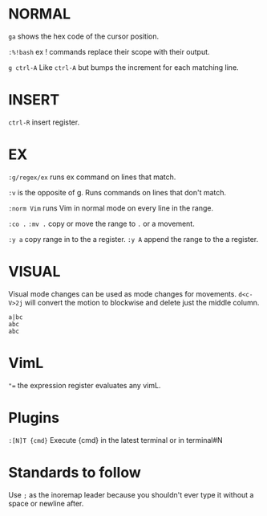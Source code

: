 # NORMAL
`ga` shows the hex code of the cursor position.

`:%!bash` ex ! commands replace their scope with their output.

`g ctrl-A` Like `ctrl-A` but bumps the increment for each matching line.

# INSERT
`ctrl-R` insert register.

# EX
`:g/regex/ex` runs ex command on lines that match.

`:v` is the opposite of g. Runs commands on lines that don't match.

`:norm Vim` runs Vim in normal mode on every line in the range.

`:co .` `:mv .` copy or move the range to `.` or a movement.

`:y a` copy range in to the a register. `:y A` append the range to the a register.

# VISUAL
Visual mode changes can be used as mode changes for movements.
`d<c-V>2j` will convert the motion to blockwise and delete just the middle column.
```
a|bc
abc
abc
```

# VimL
`"=` the expression register evaluates any vimL.

# Plugins
`:[N]T {cmd}` Execute {cmd} in the latest terminal or in terminal#N

# Standards to follow
Use `;` as the inoremap leader because you shouldn't ever type it without a space or newline after.
